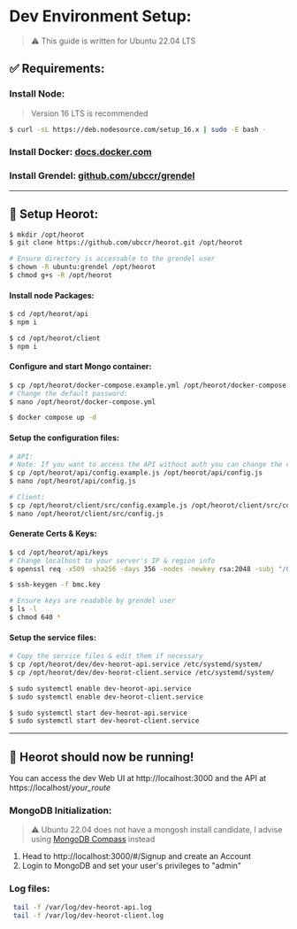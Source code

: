 # Dev Environment Setup:

> :warning: This guide is written for Ubuntu 22.04 LTS

## :white_check_mark: Requirements:

### Install Node:

> Version 16 LTS is recommended

```bash
$ curl -sL https://deb.nodesource.com/setup_16.x | sudo -E bash -
```

### Install Docker: [docs.docker.com](https://docs.docker.com/engine/install/ubuntu/)

### Install Grendel: [github.com/ubccr/grendel](https://github.com/ubccr/grendel)

---

## :checkered_flag: Setup Heorot:

```bash
$ mkdir /opt/heorot
$ git clone https://github.com/ubccr/heorot.git /opt/heorot

# Ensure directory is accessable to the grendel user
$ chown -R ubuntu:grendel /opt/heorot
$ chmod g+s -R /opt/heorot
```

#### Install node Packages:

```bash
$ cd /opt/heorot/api
$ npm i

$ cd /opt/heorot/client
$ npm i
```

#### Configure and start Mongo container:

```bash
$ cp /opt/heorot/docker-compose.example.yml /opt/heorot/docker-compose.yml
# Change the default password:
$ nano /opt/heorot/docker-compose.yml

$ docker compose up -d
```

#### Setup the configuration files:

```bash
# API:
# Note: If you want to access the API without auth you can change the config.environment variable
$ cp /opt/heorot/api/config.example.js /opt/heorot/api/config.js
$ nano /opt/heorot/api/config.js

# Client:
$ cp /opt/heorot/client/src/config.example.js /opt/heorot/client/src/config.js
$ nano /opt/heorot/client/src/config.js
```

#### Generate Certs & Keys:

```bash
$ cd /opt/heorot/api/keys
# Change localhost to your server's IP & region info
$ openssl req -x509 -sha256 -days 356 -nodes -newkey rsa:2048 -subj "/CN=localhost/C=US/L=New York" -keyout server.key -out server.cert

$ ssh-keygen -f bmc.key

# Ensure keys are readable by grendel user
$ ls -l
$ chmod 640 *
```

#### Setup the service files:

```bash
# Copy the service files & edit them if necessary
$ cp /opt/heorot/dev/dev-heorot-api.service /etc/systemd/system/
$ cp /opt/heorot/dev/dev-heorot-client.service /etc/systemd/system/

$ sudo systemctl enable dev-heorot-api.service
$ sudo systemctl enable dev-heorot-client.service

$ sudo systemctl start dev-heorot-api.service
$ sudo systemctl start dev-heorot-client.service
```

---

## :tada: Heorot should now be running!

You can access the dev Web UI at http://localhost:3000 and the API at https://localhost/_your_route_

### MongoDB Initialization:

> :warning: Ubuntu 22.04 does not have a mongosh install candidate, I advise using [MongoDB Compass](https://www.mongodb.com/products/compass) instead

1. Head to http://localhost:3000/#/Signup and create an Account
2. Login to MongoDB and set your user's privileges to "admin"

### Log files:

```bash
 tail -f /var/log/dev-heorot-api.log
 tail -f /var/log/dev-heorot-client.log
```
